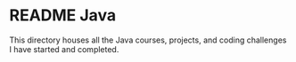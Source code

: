 # README Java

This directory houses all the Java courses, projects, and coding challenges I have started and completed.